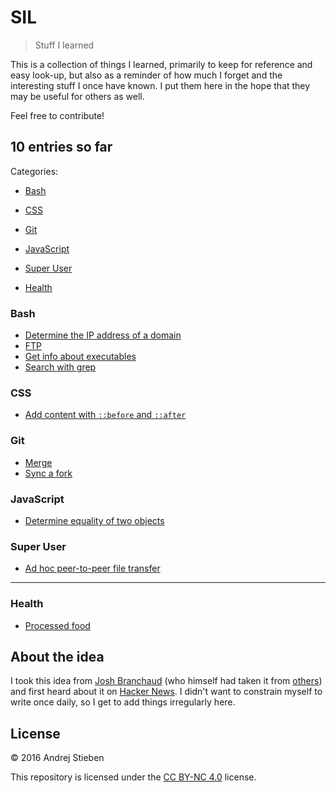 # SIL

> Stuff I learned

This is a collection of things I learned, primarily to keep for reference and easy look-up, but also as a reminder of how much I forget and the interesting stuff I once have known.
I put them here in the hope that they may be useful for others as well.

Feel free to contribute!

## 10 entries so far

Categories:

- [Bash](#bash)
- [CSS](#css)
- [Git](#git)
- [JavaScript](#javascript)
- [Super User](#super-user)

- [Health](#health)

### Bash

- [Determine the IP address of a domain](posts/bash/determine-ip-of-domain.md)
- [FTP](posts/bash/ftp.md)
- [Get info about executables](posts/bash/exec-info.md)
- [Search with grep](posts/bash/search-with-grep.md)

### CSS

- [Add content with `::before` and `::after`](posts/css/add-content-before-and-after.md)

### Git

- [Merge](posts/git/merge.md)
- [Sync a fork](posts/git/sync-a-fork.md)

### JavaScript

- [Determine equality of two objects](posts/js/equality-of-two-objects.md)

### Super User

- [Ad hoc peer-to-peer file transfer](posts/superuser/ad-hoc-p2p-file-transfer.md)

---

### Health

- [Processed food](posts/health/processed-food.md)

## About the idea

I took this idea from [Josh Branchaud](https://github.com/jbranchaud/til) (who himself had taken it from [others](https://github.com/thoughtbot/til)) and first heard about it on [Hacker News](https://news.ycombinator.com/item?id=11068902).
I didn't want to constrain myself to write once daily, so I get to add things irregularly here.

## License

&copy; 2016 Andrej Stieben

This repository is licensed under the [CC BY-NC 4.0](http://creativecommons.org/licenses/by-nc/4.0/) license.
